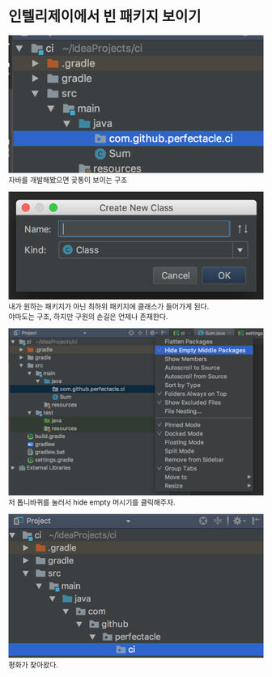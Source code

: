 # 인텔리제이에서 빈 패키지 보이기
![자바를 개발해봤으면 곶통이 보이는 구조](01.png)  
자바를 개발해봤으면 곶통이 보이는 구조

![내가 원하는 패키지가 아닌 최하위 패키지에 클래스가 들어가게 된다.](02.png)  
내가 원하는 패키지가 아닌 최하위 패키지에 클래스가 들어가게 된다.  
야마도는 구조, 하지만 구원의 손길은 언제나 존재한다.  

![저 톱니바퀴를 눌러서 hide empty 머시기를 클릭해주자.](03.png)  
저 톱니바퀴를 눌러서 hide empty 머시기를 클릭해주자.

![평화가 찾아왔다.](04.png)  
평화가 찾아왔다.